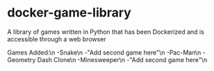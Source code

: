 # docker-game-library
A library of games written in Python that has been Dockerized and is accessible through a web browser

Games Added:\n
-Snake\n
-"Add second game here"\n
-Pac-Man\n
-Geometry Dash Clone\n
-Minesweeper\n
-"Add second game here"\n
